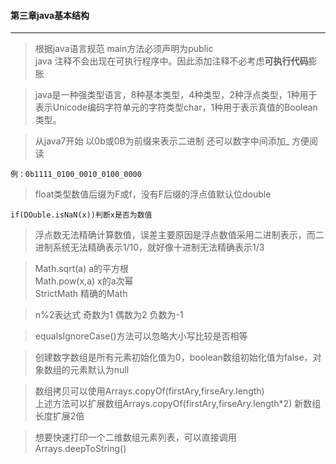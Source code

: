 #### 第三章java基本结构
---
> 根据java语言规范 main方法必须声明为public  
> java 注释不会出现在可执行程序中。因此添加注释不必考虑**可执行代码**膨胀  

> java是一种强类型语言，8种基本类型，4种类型，2种浮点类型，1种用于表示Unicode编码字符单元的字符类型char，1种用于表示真值的Boolean类型。

> 从java7开始 以0b或0B为前缀来表示二进制 还可以数字中间添加_ 方便阅读

```
例：0b1111_0100_0010_0100_0000
```

> float类型数值后缀为F或f，没有F后缀的浮点值默认位double

```
if(DOuble.isNaN(x))判断x是否为数值
```

> 浮点数无法精确计算数值，误差主要原因是浮点数值采用二进制表示，而二进制系统无法精确表示1/10，就好像十进制无法精确表示1/3

> Math.sqrt(a) a的平方根  
> Math.pow(x,a) x的a次幂  
> StrictMath  精确的Math

> n%2表达式 奇数为1 偶数为2 负数为-1  

> equalsIgnoreCase()方法可以忽略大小写比较是否相等  

> 创建数字数组是所有元素初始化值为0，boolean数组初始化值为false，对象数组的元素默认为null  

> 数组拷贝可以使用Arrays.copyOf(firstAry,firseAry.length)  
> 上述方法可以扩展数组Arrays.copyOf(firstAry,firseAry.length*2) 新数组长度扩展2倍

> 想要快速打印一个二维数组元素列表，可以直接调用 Arrays.deepToString()



